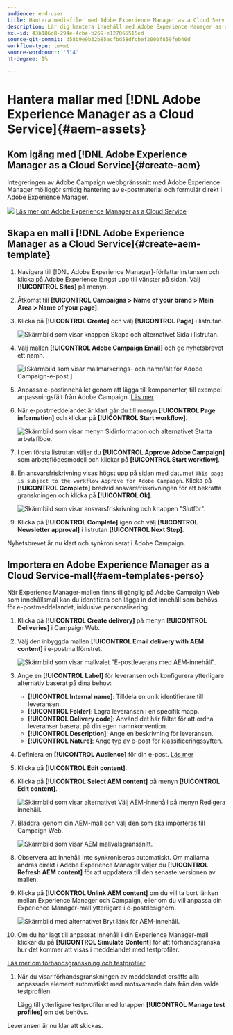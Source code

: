 ```yaml
---
audience: end-user
title: Hantera mediefiler med Adobe Experience Manager as a Cloud Service
description: Lär dig hantera innehåll med Adobe Experience Manager as a Cloud Service
exl-id: 43b186c8-294e-4cbe-b269-e127065515ed
source-git-commit: d58b9e9b32b85acfbd58dfcbef2000f859feb40d
workflow-type: tm+mt
source-wordcount: '514'
ht-degree: 1%

---
```


# Hantera mallar med [!DNL Adobe Experience Manager as a Cloud Service]{#aem-assets}

## Kom igång med [!DNL Adobe Experience Manager as a Cloud Service]{#create-aem}

Integreringen av Adobe Campaign webbgränssnitt med Adobe Experience Manager möjliggör smidig hantering av e-postmaterial och formulär direkt i Adobe Experience Manager.

![](assets/do-not-localize/book.png) [Läs mer om Adobe Experience Manager as a Cloud Service](https://experienceleague.adobe.com/docs/experience-manager-cloud-service/content/sites/authoring/getting-started/quick-start.html?lang=en)

## Skapa en mall i [!DNL Adobe Experience Manager as a Cloud Service]{#create-aem-template}

1. Navigera till [!DNL Adobe Experience Manager]-författarinstansen och klicka på Adobe Experience längst upp till vänster på sidan. Välj **[!UICONTROL Sites]** på menyn.

1. Åtkomst till **[!UICONTROL Campaigns > Name of your brand > Main Area > Name of your page]**.

1. Klicka på **[!UICONTROL Create]** och välj **[!UICONTROL Page]** i listrutan.

   ![Skärmbild som visar knappen Skapa och alternativet Sida i listrutan.](assets/aem_1.png)

1. Välj mallen **[!UICONTROL Adobe Campaign Email]** och ge nyhetsbrevet ett namn.

   ![[Skärmbild som visar mallmarkerings- och namnfält för Adobe Campaign-e-post.]](assets/aem_2.png)

1. Anpassa e-postinnehållet genom att lägga till komponenter, till exempel anpassningsfält från Adobe Campaign. [Läs mer](https://experienceleague.adobe.com/docs/experience-manager-65/content/sites/authoring/aem-adobe-campaign/campaign.html?lang=en#editing-email-content)

1. När e-postmeddelandet är klart går du till menyn **[!UICONTROL Page information]** och klickar på **[!UICONTROL Start workflow]**.

   ![Skärmbild som visar menyn Sidinformation och alternativet Starta arbetsflöde.](assets/aem_3.png)

1. I den första listrutan väljer du **[!UICONTROL Approve Adobe Campaign]** som arbetsflödesmodell och klickar på **[!UICONTROL Start workflow]**.

1. En ansvarsfriskrivning visas högst upp på sidan med datumet `This page is subject to the workflow Approve for Adobe Campaign`. Klicka på **[!UICONTROL Complete]** bredvid ansvarsfriskrivningen för att bekräfta granskningen och klicka på **[!UICONTROL Ok]**.

   ![Skärmbild som visar ansvarsfriskrivning och knappen &quot;Slutför&quot;.](assets/aem_4.png)

1. Klicka på **[!UICONTROL Complete]** igen och välj **[!UICONTROL Newsletter approval]** i listrutan **[!UICONTROL Next Step]**.

Nyhetsbrevet är nu klart och synkroniserat i Adobe Campaign.

## Importera en Adobe Experience Manager as a Cloud Service-mall{#aem-templates-perso}

När Experience Manager-mallen finns tillgänglig på Adobe Campaign Web som innehållsmall kan du identifiera och lägga in det innehåll som behövs för e-postmeddelandet, inklusive personalisering.

1. Klicka på **[!UICONTROL Create delivery]** på menyn **[!UICONTROL Deliveries]** i Campaign Web.

1. Välj den inbyggda mallen **[!UICONTROL Email delivery with AEM content]** i e-postmallfönstret.

   ![Skärmbild som visar mallvalet &quot;E-postleverans med AEM-innehåll&quot;.](assets/aem_5.png)

1. Ange en **[!UICONTROL Label]** för leveransen och konfigurera ytterligare alternativ baserat på dina behov:

   * **[!UICONTROL Internal name]**: Tilldela en unik identifierare till leveransen.
   * **[!UICONTROL Folder]**: Lagra leveransen i en specifik mapp.
   * **[!UICONTROL Delivery code]**: Använd det här fältet för att ordna leveranser baserat på din egen namnkonvention.
   * **[!UICONTROL Description]**: Ange en beskrivning för leveransen.
   * **[!UICONTROL Nature]**: Ange typ av e-post för klassificeringssyften.

1. Definiera en **[!UICONTROL Audience]** för din e-post. [Läs mer](../email/create-email.md#define-audience)

1. Klicka på **[!UICONTROL Edit content]**.

1. Klicka på **[!UICONTROL Select AEM content]** på menyn **[!UICONTROL Edit content]**.

   ![Skärmbild som visar alternativet Välj AEM-innehåll på menyn Redigera innehåll.](assets/aem_6.png)

1. Bläddra igenom din AEM-mall och välj den som ska importeras till Campaign Web.

   ![Skärmbild som visar AEM mallvalsgränssnitt.](assets/aem_8.png)

1. Observera att innehåll inte synkroniseras automatiskt. Om mallarna ändras direkt i Adobe Experience Manager väljer du **[!UICONTROL Refresh AEM content]** för att uppdatera till den senaste versionen av mallen.

1. Klicka på **[!UICONTROL Unlink AEM content]** om du vill ta bort länken mellan Experience Manager och Campaign, eller om du vill anpassa din Experience Manager-mall ytterligare i e-postdesignern.

   ![Skärmbild med alternativet Bryt länk för AEM-innehåll.](assets/aem_9.png)

1. Om du har lagt till anpassat innehåll i din Experience Manager-mall klickar du på **[!UICONTROL Simulate Content]** för att förhandsgranska hur det kommer att visas i meddelandet med testprofiler.

[Läs mer om förhandsgranskning och testprofiler](../preview-test/preview-content.md)

1. När du visar förhandsgranskningen av meddelandet ersätts alla anpassade element automatiskt med motsvarande data från den valda testprofilen.

   Lägg till ytterligare testprofiler med knappen **[!UICONTROL Manage test profiles]** om det behövs.

Leveransen är nu klar att skickas.